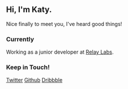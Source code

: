 ## Hi, I'm Katy.

Nice finally to meet you, I've heard good things!

### Currently

Working as a junior developer at [Relay Labs](https://www.relaylabs.co).

### Keep in Touch!

[Twitter](https://twitter.com/katyatherholt)
[Github](https://github.com/katherholt/)
[Dribbble](https://dribbble.com/katherholt)


